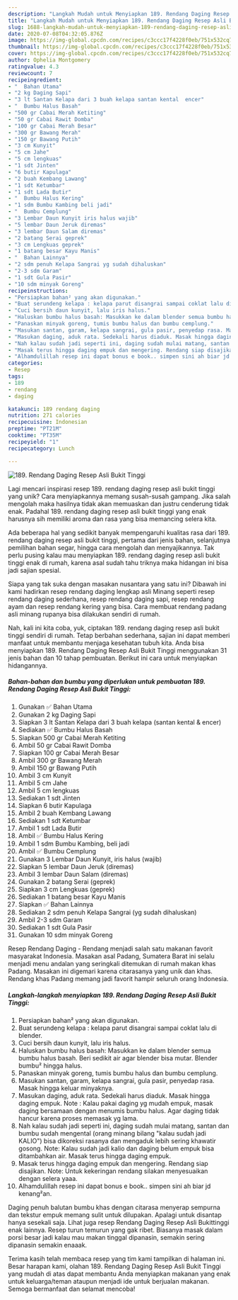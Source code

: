 ```yaml
---
description: "Langkah Mudah untuk Menyiapkan 189. Rendang Daging Resep Asli Bukit Tinggi Anti Gagal"
title: "Langkah Mudah untuk Menyiapkan 189. Rendang Daging Resep Asli Bukit Tinggi Anti Gagal"
slug: 1688-langkah-mudah-untuk-menyiapkan-189-rendang-daging-resep-asli-bukit-tinggi-anti-gagal
date: 2020-07-08T04:32:05.876Z
image: https://img-global.cpcdn.com/recipes/c3ccc17f4228f0eb/751x532cq70/189-rendang-daging-resep-asli-bukit-tinggi-foto-resep-utama.jpg
thumbnail: https://img-global.cpcdn.com/recipes/c3ccc17f4228f0eb/751x532cq70/189-rendang-daging-resep-asli-bukit-tinggi-foto-resep-utama.jpg
cover: https://img-global.cpcdn.com/recipes/c3ccc17f4228f0eb/751x532cq70/189-rendang-daging-resep-asli-bukit-tinggi-foto-resep-utama.jpg
author: Ophelia Montgomery
ratingvalue: 4.3
reviewcount: 7
recipeingredient:
- "  Bahan Utama"
- "2 kg Daging Sapi"
- "3 lt Santan Kelapa dari 3 buah kelapa santan kental  encer"
- "  Bumbu Halus Basah"
- "500 gr Cabai Merah Ketiting"
- "50 gr Cabai Rawit Domba"
- "100 gr Cabai Merah Besar"
- "300 gr Bawang Merah"
- "150 gr Bawang Putih"
- "3 cm Kunyit"
- "5 cm Jahe"
- "5 cm lengkuas"
- "1 sdt Jinten"
- "6 butir Kapulaga"
- "2 buah Kembang Lawang"
- "1 sdt Ketumbar"
- "1 sdt Lada Butir"
- "  Bumbu Halus Kering"
- "1 sdm Bumbu Kambing beli jadi"
- "  Bumbu Cemplung"
- "3 Lembar Daun Kunyit iris halus wajib"
- "5 lembar Daun Jeruk diremas"
- "3 lembar Daun Salam diremas"
- "2 batang Serai geprek"
- "3 cm Lengkuas geprek"
- "1 batang besar Kayu Manis"
- "  Bahan Lainnya"
- "2 sdm penuh Kelapa Sangrai yg sudah dihaluskan"
- "2-3 sdm Garam"
- "1 sdt Gula Pasir"
- "10 sdm minyak Goreng"
recipeinstructions:
- "Persiapkan bahan² yang akan digunakan."
- "Buat serundeng kelapa : kelapa parut disangrai sampai coklat lalu di blender."
- "Cuci bersih daun kunyit, lalu iris halus."
- "Haluskan bumbu halus basah: Masukkan ke dalam blender semua bumbu halus basah. Beri sedikit air agar blender bisa mutar. Blender bumbu² hingga halus."
- "Panaskan minyak goreng, tumis bumbu halus dan bumbu cemplung."
- "Masukan santan, garam, kelapa sangrai, gula pasir, penyedap rasa. Masak hingga keluar minyaknya."
- "Masukan daging, aduk rata. Sedekali harus diaduk. Masak hingga daging empuk. Note : Kalau pakai daging yg mudah empuk, masak daging bersamaan dengan menumis bumbu halus. Agar daging tidak hancur karena proses memasak yg lama."
- "Nah kalau sudah jadi seperti ini, daging sudah mulai matang, santan dan bumbu sudah mengental (orang minang bilang &#34;kalau sudah jadi KALIO&#34;) bisa dikoreksi rasanya dan mengaduk lebih sering khawatir gosong. Note: Kalau sudah jadi kalio dan daging belum empuk bisa ditambahkan air. Masak terus hingga daging empuk."
- "Masak terus hingga daging empuk dan mengering. Rendang siap disajikan. Note: Untuk kekeringan rendang silakan menyesuaikan dengan selera yaaa."
- "Alhamdulillah resep ini dapat bonus e book.. simpen sini ah biar jd kenang²an."
categories:
- Resep
tags:
- 189
- rendang
- daging

katakunci: 189 rendang daging 
nutrition: 271 calories
recipecuisine: Indonesian
preptime: "PT21M"
cooktime: "PT35M"
recipeyield: "1"
recipecategory: Lunch

---
```



![189. Rendang Daging Resep Asli Bukit Tinggi](https://img-global.cpcdn.com/recipes/c3ccc17f4228f0eb/751x532cq70/189-rendang-daging-resep-asli-bukit-tinggi-foto-resep-utama.jpg)

Lagi mencari inspirasi resep 189. rendang daging resep asli bukit tinggi yang unik? Cara menyiapkannya memang susah-susah gampang. Jika salah mengolah maka hasilnya tidak akan memuaskan dan justru cenderung tidak enak. Padahal 189. rendang daging resep asli bukit tinggi yang enak harusnya sih memiliki aroma dan rasa yang bisa memancing selera kita.

Ada beberapa hal yang sedikit banyak mempengaruhi kualitas rasa dari 189. rendang daging resep asli bukit tinggi, pertama dari jenis bahan, selanjutnya pemilihan bahan segar, hingga cara mengolah dan menyajikannya. Tak perlu pusing kalau mau menyiapkan 189. rendang daging resep asli bukit tinggi enak di rumah, karena asal sudah tahu triknya maka hidangan ini bisa jadi sajian spesial.

Siapa yang tak suka dengan masakan nusantara yang satu ini? Dibawah ini kami hadirkan resep rendang daging lengkap asli Minang seperti resep rendang daging sederhana, resep rendang daging sapi, resep rendang ayam dan resep rendang kering yang bisa. Cara membuat rendang padang asli minang rupanya bisa dilakukan sendiri di rumah.


Nah, kali ini kita coba, yuk, ciptakan 189. rendang daging resep asli bukit tinggi sendiri di rumah. Tetap berbahan sederhana, sajian ini dapat memberi manfaat untuk membantu menjaga kesehatan tubuh kita. Anda bisa menyiapkan 189. Rendang Daging Resep Asli Bukit Tinggi menggunakan 31 jenis bahan dan 10 tahap pembuatan. Berikut ini cara untuk menyiapkan hidangannya.

<!--inarticleads1-->

##### Bahan-bahan dan bumbu yang diperlukan untuk pembuatan 189. Rendang Daging Resep Asli Bukit Tinggi:

1. Gunakan  ✅ Bahan Utama
1. Gunakan 2 kg Daging Sapi
1. Siapkan 3 lt Santan Kelapa dari 3 buah kelapa (santan kental &amp; encer)
1. Sediakan  ✅ Bumbu Halus Basah
1. Siapkan 500 gr Cabai Merah Ketiting
1. Ambil 50 gr Cabai Rawit Domba
1. Siapkan 100 gr Cabai Merah Besar
1. Ambil 300 gr Bawang Merah
1. Ambil 150 gr Bawang Putih
1. Ambil 3 cm Kunyit
1. Ambil 5 cm Jahe
1. Ambil 5 cm lengkuas
1. Sediakan 1 sdt Jinten
1. Siapkan 6 butir Kapulaga
1. Ambil 2 buah Kembang Lawang
1. Sediakan 1 sdt Ketumbar
1. Ambil 1 sdt Lada Butir
1. Ambil  ✅ Bumbu Halus Kering
1. Ambil 1 sdm Bumbu Kambing, beli jadi
1. Ambil  ✅ Bumbu Cemplung
1. Gunakan 3 Lembar Daun Kunyit, iris halus (wajib)
1. Siapkan 5 lembar Daun Jeruk (diremas)
1. Ambil 3 lembar Daun Salam (diremas)
1. Gunakan 2 batang Serai (geprek)
1. Siapkan 3 cm Lengkuas (geprek)
1. Sediakan 1 batang besar Kayu Manis
1. Siapkan  ✅ Bahan Lainnya
1. Sediakan 2 sdm penuh Kelapa Sangrai (yg sudah dihaluskan)
1. Ambil 2-3 sdm Garam
1. Sediakan 1 sdt Gula Pasir
1. Gunakan 10 sdm minyak Goreng


Resep Rendang Daging - Rendang menjadi salah satu makanan favorit masyarakat Indonesia. Masakan asal Padang, Sumatera Barat ini selalu menjadi menu andalan yang seringkali ditemukan di rumah makan khas Padang. Masakan ini digemari karena citarasanya yang unik dan khas. Rendang khas Padang memang jadi favorit hampir seluruh orang Indonesia. 

<!--inarticleads2-->

##### Langkah-langkah menyiapkan 189. Rendang Daging Resep Asli Bukit Tinggi:

1. Persiapkan bahan² yang akan digunakan.
1. Buat serundeng kelapa : kelapa parut disangrai sampai coklat lalu di blender.
1. Cuci bersih daun kunyit, lalu iris halus.
1. Haluskan bumbu halus basah: Masukkan ke dalam blender semua bumbu halus basah. Beri sedikit air agar blender bisa mutar. Blender bumbu² hingga halus.
1. Panaskan minyak goreng, tumis bumbu halus dan bumbu cemplung.
1. Masukan santan, garam, kelapa sangrai, gula pasir, penyedap rasa. Masak hingga keluar minyaknya.
1. Masukan daging, aduk rata. Sedekali harus diaduk. Masak hingga daging empuk. Note : Kalau pakai daging yg mudah empuk, masak daging bersamaan dengan menumis bumbu halus. Agar daging tidak hancur karena proses memasak yg lama.
1. Nah kalau sudah jadi seperti ini, daging sudah mulai matang, santan dan bumbu sudah mengental (orang minang bilang &#34;kalau sudah jadi KALIO&#34;) bisa dikoreksi rasanya dan mengaduk lebih sering khawatir gosong. Note: Kalau sudah jadi kalio dan daging belum empuk bisa ditambahkan air. Masak terus hingga daging empuk.
1. Masak terus hingga daging empuk dan mengering. Rendang siap disajikan. Note: Untuk kekeringan rendang silakan menyesuaikan dengan selera yaaa.
1. Alhamdulillah resep ini dapat bonus e book.. simpen sini ah biar jd kenang²an.


Daging penuh balutan bumbu khas dengan citarasa menyerap sempurna dan tekstur empuk memang sulit untuk dilupakan. Apalagi untuk disantap hanya sesekali saja. Lihat juga resep Rendang Daging Resep Asli Bukittinggi enak lainnya. Resep turun temurun yang gak ribet. Biasanya masak dalam porsi besar jadi kalau mau makan tinggal dipanasin, semakin sering dipanasin semakin enaaak. 

Terima kasih telah membaca resep yang tim kami tampilkan di halaman ini. Besar harapan kami, olahan 189. Rendang Daging Resep Asli Bukit Tinggi yang mudah di atas dapat membantu Anda menyiapkan makanan yang enak untuk keluarga/teman ataupun menjadi ide untuk berjualan makanan. Semoga bermanfaat dan selamat mencoba!
